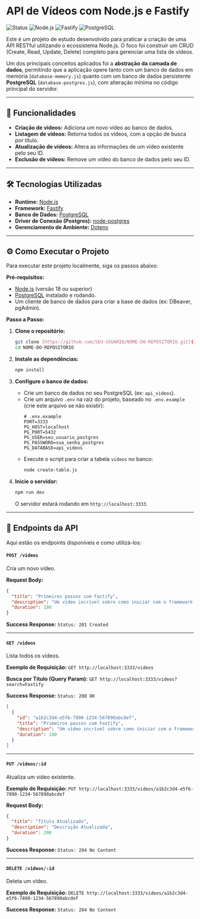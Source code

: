 # API de Vídeos com Node.js e Fastify

![Status](https://img.shields.io/badge/status-concluído-green)
![Node.js](https://img.shields.io/badge/Node.js-339933?style=flat&logo=nodedotjs&logoColor=white)
![Fastify](https://img.shields.io/badge/Fastify-000000?style=flat&logo=fastify&logoColor=white)
![PostgreSQL](https://img.shields.io/badge/PostgreSQL-4169E1?style=flat&logo=postgresql&logoColor=white)

Este é um projeto de estudo desenvolvido para praticar a criação de uma API RESTful utilizando o ecossistema Node.js. O foco foi construir um CRUD (Create, Read, Update, Delete) completo para gerenciar uma lista de vídeos.

Um dos principais conceitos aplicados foi a **abstração da camada de dados**, permitindo que a aplicação opere tanto com um banco de dados em memória (`database-memory.js`) quanto com um banco de dados persistente **PostgreSQL** (`database-postgres.js`), com alteração mínima no código principal do servidor.

---

## 🚀 Funcionalidades

- **Criação de vídeos:** Adiciona um novo vídeo ao banco de dados.
- **Listagem de vídeos:** Retorna todos os vídeos, com a opção de busca por título.
- **Atualização de vídeos:** Altera as informações de um vídeo existente pelo seu ID.
- **Exclusão de vídeos:** Remove um vídeo do banco de dados pelo seu ID.

---

## 🛠️ Tecnologias Utilizadas

- **Runtime:** [Node.js](https://nodejs.org/)
- **Framework:** [Fastify](https://www.fastify.io/)
- **Banco de Dados:** [PostgreSQL](https://www.postgresql.org/)
- **Driver de Conexão (Postgres):** [node-postgres](https://node-postgres.com/)
- **Gerenciamento de Ambiente:** [Dotenv](https://github.com/motdotla/dotenv)

---

## ⚙️ Como Executar o Projeto

Para executar este projeto localmente, siga os passos abaixo:

**Pré-requisitos:**
- [Node.js](https://nodejs.org/) (versão 18 ou superior)
- [PostgreSQL](https://www.postgresql.org/) instalado e rodando.
- Um cliente de banco de dados para criar a base de dados (ex: DBeaver, pgAdmin).

**Passo a Passo:**

1.  **Clone o repositório:**
    ```bash
    git clone [https://github.com/SEU-USUARIO/NOME-DO-REPOSITORIO.git](https://github.com/SEU-USUARIO/NOME-DO-REPOSITORIO.git)
    cd NOME-DO-REPOSITORIO
    ```

2.  **Instale as dependências:**
    ```bash
    npm install
    ```

3.  **Configure o banco de dados:**
    - Crie um banco de dados no seu PostgreSQL (ex: `api_videos`).
    - Crie um arquivo `.env` na raiz do projeto, baseado no `.env.example` (crie este arquivo se não existir):
      ```
      # .env.example
      PORT=3333
      PG_HOST=localhost
      PG_PORT=5432
      PG_USER=seu_usuario_postgres
      PG_PASSWORD=sua_senha_postgres
      PG_DATABASE=api_videos
      ```
    - Execute o script para criar a tabela `videos` no banco:
      ```bash
      node create-table.js
      ```

4.  **Inicie o servidor:**
    ```bash
    npm run dev
    ```
    O servidor estará rodando em `http://localhost:3333`.

---

## 🔌 Endpoints da API

Aqui estão os endpoints disponíveis e como utilizá-los:

#### `POST /videos`
Cria um novo vídeo.

**Request Body:**
```json
{
  "title": "Primeiros passos com Fastify",
  "description": "Um vídeo incrível sobre como iniciar com o framework Fastify.",
  "duration": 180
}
```
**Success Response:** `Status: 201 Created`

---

#### `GET /videos`
Lista todos os vídeos.

**Exemplo de Requisição:** `GET http://localhost:3333/videos`

**Busca por Título (Query Param):** `GET http://localhost:3333/videos?search=Fastify`

**Success Response:** `Status: 200 OK`
```json
[
  {
    "id": "a1b2c3d4-e5f6-7890-1234-567890abcdef",
    "title": "Primeiros passos com Fastify",
    "description": "Um vídeo incrível sobre como iniciar com o framework Fastify.",
    "duration": 180
  }
]
```

---

#### `PUT /videos/:id`
Atualiza um vídeo existente.

**Exemplo de Requisição:** `PUT http://localhost:3333/videos/a1b2c3d4-e5f6-7890-1234-567890abcdef`

**Request Body:**
```json
{
  "title": "Título Atualizado",
  "description": "Descrição Atualizada",
  "duration": 200
}
```
**Success Response:** `Status: 204 No Content`

---

#### `DELETE /videos/:id`
Deleta um vídeo.

**Exemplo de Requisição:** `DELETE http://localhost:3333/videos/a1b2c3d4-e5f6-7890-1234-567890abcdef`

**Success Response:** `Status: 204 No Content`
